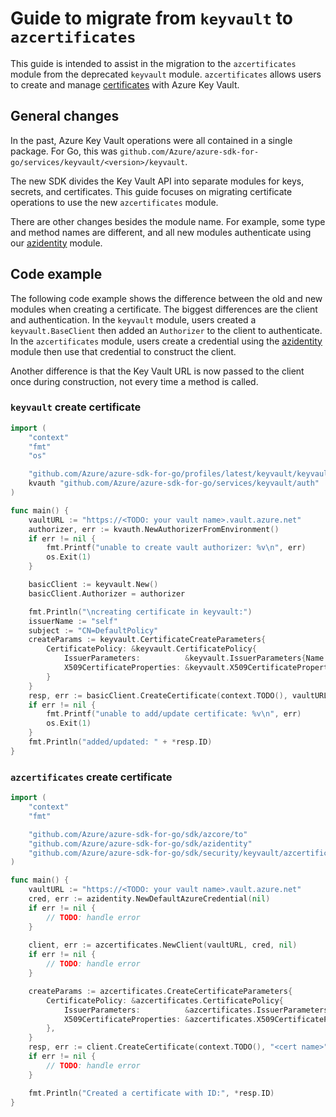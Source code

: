 # Guide to migrate from `keyvault` to `azcertificates`

This guide is intended to assist in the migration to the `azcertificates` module from the deprecated `keyvault` module. `azcertificates` allows users to create and manage [certificates][certificates] with Azure Key Vault.

## General changes

In the past, Azure Key Vault operations were all contained in a single package. For Go, this was `github.com/Azure/azure-sdk-for-go/services/keyvault/<version>/keyvault`. 

The new SDK divides the Key Vault API into separate modules for keys, secrets, and certificates. This guide focuses on migrating certificate operations to use the new `azcertificates` module.

There are other changes besides the module name. For example, some type and method names are different, and all new modules authenticate using our [azidentity] module.

## Code example

The following code example shows the difference between the old and new modules when creating a certificate. The biggest differences are the client and authentication. In the `keyvault` module, users created a `keyvault.BaseClient` then added an `Authorizer` to the client to authenticate. In the `azcertificates` module, users create a credential using the [azidentity] module then use that credential to construct the client.

Another difference is that the Key Vault URL is now passed to the client once during construction, not every time a method is called.

### `keyvault` create certificate
```go
import (
    "context"
    "fmt"
    "os"

    "github.com/Azure/azure-sdk-for-go/profiles/latest/keyvault/keyvault"
    kvauth "github.com/Azure/azure-sdk-for-go/services/keyvault/auth"
)

func main() {
    vaultURL := "https://<TODO: your vault name>.vault.azure.net"
    authorizer, err := kvauth.NewAuthorizerFromEnvironment()
    if err != nil {
        fmt.Printf("unable to create vault authorizer: %v\n", err)
        os.Exit(1)
    }

    basicClient := keyvault.New()
    basicClient.Authorizer = authorizer

    fmt.Println("\ncreating certificate in keyvault:")
    issuerName := "self"
    subject := "CN=DefaultPolicy"
    createParams := keyvault.CertificateCreateParameters{
        CertificatePolicy: &keyvault.CertificatePolicy{
            IssuerParameters:          &keyvault.IssuerParameters{Name: &issuerName},
            X509CertificateProperties: &keyvault.X509CertificateProperties{Subject: &subject},
        }
    }
    resp, err := basicClient.CreateCertificate(context.TODO(), vaultURL, "<cert name>", createParams)
    if err != nil {
        fmt.Printf("unable to add/update certificate: %v\n", err)
        os.Exit(1)
    }
    fmt.Println("added/updated: " + *resp.ID)
}
```

### `azcertificates` create certificate
```go
import (
    "context"
	"fmt"

	"github.com/Azure/azure-sdk-for-go/sdk/azcore/to"
	"github.com/Azure/azure-sdk-for-go/sdk/azidentity"
	"github.com/Azure/azure-sdk-for-go/sdk/security/keyvault/azcertificates"
)

func main() {
    vaultURL := "https://<TODO: your vault name>.vault.azure.net"
	cred, err := azidentity.NewDefaultAzureCredential(nil)
	if err != nil {
		// TODO: handle error
	}
	
	client, err := azcertificates.NewClient(vaultURL, cred, nil)
	if err != nil {
		// TODO: handle error
	}

	createParams := azcertificates.CreateCertificateParameters{
		CertificatePolicy: &azcertificates.CertificatePolicy{
			IssuerParameters:          &azcertificates.IssuerParameters{Name: to.Ptr("self")},
			X509CertificateProperties: &azcertificates.X509CertificateProperties{Subject: to.Ptr("CN=DefaultPolicy")},
		},
	}
	resp, err := client.CreateCertificate(context.TODO(), "<cert name>", createParams, nil)
	if err != nil {
		// TODO: handle error
	}

	fmt.Println("Created a certificate with ID:", *resp.ID)
}
```

[azidentity]: https://pkg.go.dev/github.com/Azure/azure-sdk-for-go/sdk/azidentity
[certificates]: https://learn.microsoft.com/azure/key-vault/certificates/about-certificates
